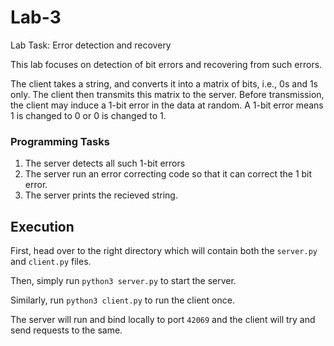 # Lab-3
Lab Task: Error detection and recovery

This lab focuses on detection of bit errors and recovering from such errors.

The client takes a string, and converts it into a matrix of bits, i.e., 0s and 1s only. The client then transmits this matrix to the server. Before transmission, the client may induce a 1-bit error in the data at random. A 1-bit error means 1 is changed to 0 or 0 is changed to 1.

### Programming Tasks
1. The server detects all such 1-bit errors
2. The server run an error correcting code so that it can correct the 1 bit error.
3. The server prints the recieved string.

## Execution
First, head over to the right directory which will contain both the `server.py` and `client.py` files.

Then, simply run `python3 server.py` to start the server.

Similarly, run `python3 client.py` to run the client once.

The server will run and bind locally to port `42069` and the client will try and send requests to the same.